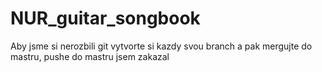 # NUR_guitar_songbook


Aby jsme si nerozbili git vytvorte si kazdy svou branch a pak mergujte do mastru, pushe do mastru jsem zakazal
